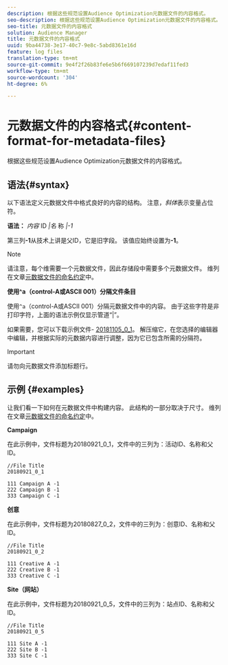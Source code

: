 ```yaml
---
description: 根据这些规范设置Audience Optimization元数据文件的内容格式。
seo-description: 根据这些规范设置Audience Optimization元数据文件的内容格式。
seo-title: 元数据文件的内容格式
solution: Audience Manager
title: 元数据文件的内容格式
uuid: 9ba44738-3e17-40c7-9e8c-5abd8361e16d
feature: log files
translation-type: tm+mt
source-git-commit: 9e4f2f26b83fe6e5b6f669107239d7edaf11fed3
workflow-type: tm+mt
source-wordcount: '304'
ht-degree: 6%

---
```



# 元数据文件的内容格式{#content-format-for-metadata-files}

根据这些规范设置Audience Optimization元数据文件的内容格式。

## 语法{#syntax}

以下语法定义元数据文件中格式良好的内容的结构。 注意，*斜体*&#x200B;表示变量占位符。

**语法：**  *内容*  ID *|名* 称 *|-1*

<!--In the contents syntax, you'll notice a parent ID variable. Don't confuse it with the parent ID used in the [metadata file name](../../../reporting/audience-optimization-reports/metadata-files-intro/metadata-file-names.md). These 2 variables seem similar, but they represent different things. In the file name, the parent ID corresponds to a category like "campaign" (ID 1), "placement" (ID 3), or "tactic" (ID 9), etc. In the file body:-->

第三列&#x200B;**-1**&#x200B;从技术上讲是父ID，它是旧字段。 该值应始终设置为&#x200B;**-1**。

>[!NOTE]
>
>请注意，每个维需要一个元数据文件，因此存储段中需要多个元数据文件。 维列在文章[元数据文件的命名约定](../../../reporting/audience-optimization-reports/metadata-files-intro/metadata-file-names.md#child-dimension)中。

**使用^a（control-A或ASCII 001）分隔文件条目**

使用`^a`（control-A或ASCII 001）分隔元数据文件中的内容。 由于这些字符是非打印字符，上面的语法示例仅显示管道“|”。

如果需要，您可以下载示例文件- [20181105_0_1](assets/20181105_0_1.zip)。 解压缩它，在您选择的编辑器中编辑，并根据实际的元数据内容进行调整，因为它已包含所需的分隔符。

>[!IMPORTANT]
>
>请勿向元数据文件添加标题行。

## 示例 {#examples}

让我们看一下如何在元数据文件中构建内容。 此结构的一部分取决于尺寸。 维列在文章[元数据文件的命名约定](../../../reporting/audience-optimization-reports/metadata-files-intro/metadata-file-names.md#child-dimension)中。

**Campaign**

在此示例中，文件标题为20180921_0_1，文件中的三列为：活动ID、名称和父ID。

<!--Let's say you want to populate the creative drop down menu with creative names from a particular campaign. In this case, your metadata file name would include ID 1 (campaign) and ID 2 (creative). Following the content syntax, your metadata file would contain the creative ID, creative name, and actual campaign ID.-->

```
//File Title
20180921_0_1

111 Campaign A -1
222 Campaign B -1
333 Campaign C -1
```

**创意**

在此示例中，文件标题为20180827_0_2，文件中的三列为：创意ID、名称和父ID。

```
//File Title
20180921_0_2

111 Creative A -1
222 Creative B -1
333 Creative C -1
```

**Site（网站）**

在此示例中，文件标题为20180921_0_5，文件中的三列为：站点ID、名称和父ID。

```
//File Title
20180921_0_5

111 Site A -1
222 Site B -1
333 Site C -1
```
